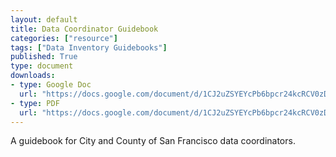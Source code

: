 ```yaml
---
layout: default
title: Data Coordinator Guidebook
categories: ["resource"]
tags: ["Data Inventory Guidebooks"]
published: True
type: document
downloads:
- type: Google Doc
  url: "https://docs.google.com/document/d/1CJ2uZSYEYcPb6bpcr24kcRCV0zDN-9xYE-o7FA23EMk/edit?usp=sharing"
- type: PDF
  url: "https://docs.google.com/document/d/1CJ2uZSYEYcPb6bpcr24kcRCV0zDN-9xYE-o7FA23EMk/export?format=pdf"
---
```

A guidebook for City and County of San Francisco data coordinators.
